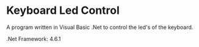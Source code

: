 # Keyboard Led Control
A program written in Visual Basic .Net to control the led's of the keyboard.



.Net Framework: 4.6.1
